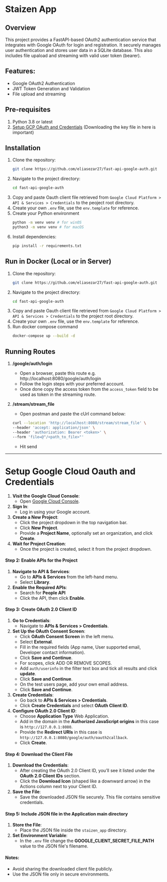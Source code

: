# Staizen App
## Overview
This project provides a FastAPI-based OAuth2 authentication service that integrates with Google OAuth for login and registration. It securely manages user authentication and stores user data in a SQLite database. This also includes file upaload and streaming with valid user token (bearer).

## Features:
- Google OAuth2 Authentication
- JWT Token Generation and Validation
- File upload and streaming

## Pre-requisites
1. Python 3.8 or latest
2. [Setup GCP OAuth and Credentials](#setup-google-cloud-oauth-and-credentials) (Downloading the key file in here is important)

## Installation
1. Clone the repository:
    ```bash
   git clone https://github.com/eliasezar27/fast-api-google-auth.git
   ```
2. Navigate to the project directory:
    ```bash
   cd fast-api-google-auth
   ```
4. Copy and paste Oauth client file retrieved from `Google Cloud Platform > API & Services > Credentials` to the peoject root directory.
5. Create your own `.env` file, use the `env.template` for reference.
6. Create your Python environment
    ```bash
    python -m venv venv # for winOS
    python3 -m venv venv # for macOS
    ```
7. Install dependencies:
    ```bash
   pip install -r requirements.txt
   ```

## Run in Docker (Local or in Server)
1. Clone the repository:
    ```bash
   git clone https://github.com/eliasezar27/fast-api-google-auth.git
   ```
2. Navigate to the project directory:
    ```bash
   cd fast-api-google-auth
   ```
3. Copy and paste Oauth client file retrieved from `Google Cloud Platform > API & Services > Credentials` to the project root directory.
4. Create your own `.env` file, use the `env.template` for reference.
5. Run docker compose command
    ```bash
   docker-compose up --build -d
   ```


## Running Routes
1. **/google/auth/login**
    - Open a browser, paste this route e.g. http://localhost:8080/google/auth/login
    - Follow the login steps with your preferred account.
    - Once done copy the access token from the `access_token` field to be used as token in the streaming route.

2. **/stream/stream_file**
    - Open postman and paste the cUrl command below:
    ```bash
    curl --location 'http://localhost:8080/stream/stream_file' \
    --header 'accept: application/json' \
    --header 'authorization: Bearer <token>' \
    --form 'file=@"/<path_to_file>"'
    ```
    - Hit send

---
# Setup Google Cloud Oauth and Credentials
1. **Visit the Google Cloud Console**:
   - Open [Google Cloud Console](https://console.cloud.google.com/).
2. **Sign In**:
   - Log in using your Google account.
3. **Create a New Project**:
   - Click the project dropdown in the top navigation bar.
   - Click **New Project**.
   - Provide a **Project Name**, optionally set an organization, and click **Create**.
4. **Wait for Project Creation**:
   - Once the project is created, select it from the project dropdown.

#### Step 2: Enable APIs for the Project
1. **Navigate to API & Services**:
   - Go to **APIs & Services** from the left-hand menu.
   - Select **Library**.
2. **Enable the Required APIs**:
   - Search for **People API**
   - Click the API, then click **Enable**.

#### Step 3: Create OAuth 2.0 Client ID
1. **Go to Credentials**:
   - Navigate to **APIs & Services > Credentials**.
2. **Set Up the OAuth Consent Screen**:
   - Click **OAuth Consent Screen** in the left menu.
   - Select **External**.
   - Fill in the required fields (App name, User supported email, Developer contact information).
   - Click **Save and Continue**. 
   - For scopes, click ADD OR REMOVE SCOPES.
   - Add `auth/userinfo` in the filter text box and tick all results and click **update**.
   - Click **Save and Continue**. 
   - On the test users page, add your own email address.
   - Click **Save and Continue**.
3. **Create Credentials**:
   - Go back to **APIs & Services > Credentials**.
   - Click **Create Credentials** and select **OAuth Client ID**.
4. **Configure OAuth 2.0 Client ID**:
   - Choose **Application Type** Web Application.
   - Add in the domain in the **Authorized JavaScript origins** in this case is `http://127.0.0.1:8080`.
   - Provide the **Redirect URIs** in this case is `http://127.0.0.1:8080/google/auth/oauth2callback`.
   - Click **Create**.

#### Step 4: Download the Client File
1. **Download the Credentials**:
   - After creating the OAuth 2.0 Client ID, you’ll see it listed under the **OAuth 2.0 Client IDs** section.
   - Click the **Download Icon** (shaped like a downward arrow) in the Actions column next to your Client ID.
2. **Save the File**:
   - Save the downloaded JSON file securely. This file contains sensitive credentials.

#### Step 5: Include JSON file in the Application main directory
1. **Store the File**:
   - Place the JSON file inside the `staizen_app` directory.
2. **Set Environment Variable**:
   - In the `.env` file change the **GOOGLE_CLIENT_SECRET_FILE_PATH** value to the JSON file's filename.

#### Notes:
- Avoid sharing the downloaded client file publicly.
- Use the JSON file only in secure environments.
